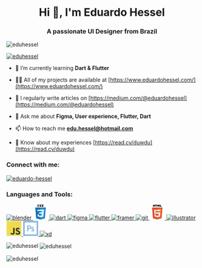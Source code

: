 <h1 align="center">Hi 👋, I'm Eduardo Hessel</h1>
<h3 align="center">A passionate UI Designer from Brazil</h3>

<p align="left"> <img src="https://komarev.com/ghpvc/?username=eduhessel&label=Profile%20views&color=0e75b6&style=flat" alt="eduhessel" /> </p>

<p align="left"> <a href="https://github.com/ryo-ma/github-profile-trophy"><img src="https://github-profile-trophy.vercel.app/?username=eduhessel" alt="eduhessel" /></a> </p>

- 🌱 I’m currently learning **Dart & Flutter**

- 👨‍💻 All of my projects are available at [https://www.eduardohessel.com/](https://www.eduardohessel.com/)

- 📝 I regularly write articles on [https://medium.com/@eduardohessel](https://medium.com/@eduardohessel)

- 💬 Ask me about **Figma, User experience, Flutter, Dart**

- 📫 How to reach me **edu.hessel@hotmail.com**

- 📄 Know about my experiences [https://read.cv/duwdu](https://read.cv/duwdu)

<h3 align="left">Connect with me:</h3>
<p align="left">
<a href="https://linkedin.com/in/eduardo-hessel" target="blank"><img align="center" src="https://raw.githubusercontent.com/rahuldkjain/github-profile-readme-generator/master/src/images/icons/Social/linked-in-alt.svg" alt="eduardo-hessel" height="30" width="40" /></a>
</p>

<h3 align="left">Languages and Tools:</h3>
<p align="left"> <a href="https://www.blender.org/" target="_blank" rel="noreferrer"> <img src="https://download.blender.org/branding/community/blender_community_badge_white.svg" alt="blender" width="40" height="40"/> </a> <a href="https://www.w3schools.com/css/" target="_blank" rel="noreferrer"> <img src="https://raw.githubusercontent.com/devicons/devicon/master/icons/css3/css3-original-wordmark.svg" alt="css3" width="40" height="40"/> </a> <a href="https://dart.dev" target="_blank" rel="noreferrer"> <img src="https://www.vectorlogo.zone/logos/dartlang/dartlang-icon.svg" alt="dart" width="40" height="40"/> </a> <a href="https://www.figma.com/" target="_blank" rel="noreferrer"> <img src="https://www.vectorlogo.zone/logos/figma/figma-icon.svg" alt="figma" width="40" height="40"/> </a> <a href="https://flutter.dev" target="_blank" rel="noreferrer"> <img src="https://www.vectorlogo.zone/logos/flutterio/flutterio-icon.svg" alt="flutter" width="40" height="40"/> </a> <a href="https://www.framer.com/" target="_blank" rel="noreferrer"> <img src="https://www.vectorlogo.zone/logos/framer/framer-icon.svg" alt="framer" width="40" height="40"/> </a> <a href="https://git-scm.com/" target="_blank" rel="noreferrer"> <img src="https://www.vectorlogo.zone/logos/git-scm/git-scm-icon.svg" alt="git" width="40" height="40"/> </a> <a href="https://www.w3.org/html/" target="_blank" rel="noreferrer"> <img src="https://raw.githubusercontent.com/devicons/devicon/master/icons/html5/html5-original-wordmark.svg" alt="html5" width="40" height="40"/> </a> <a href="https://www.adobe.com/in/products/illustrator.html" target="_blank" rel="noreferrer"> <img src="https://www.vectorlogo.zone/logos/adobe_illustrator/adobe_illustrator-icon.svg" alt="illustrator" width="40" height="40"/> </a> <a href="https://developer.mozilla.org/en-US/docs/Web/JavaScript" target="_blank" rel="noreferrer"> <img src="https://raw.githubusercontent.com/devicons/devicon/master/icons/javascript/javascript-original.svg" alt="javascript" width="40" height="40"/> </a> <a href="https://www.photoshop.com/en" target="_blank" rel="noreferrer"> <img src="https://raw.githubusercontent.com/devicons/devicon/master/icons/photoshop/photoshop-line.svg" alt="photoshop" width="40" height="40"/> </a> <a href="https://www.adobe.com/products/xd.html" target="_blank" rel="noreferrer"> <img src="https://cdn.worldvectorlogo.com/logos/adobe-xd.svg" alt="xd" width="40" height="40"/> </a> </p>

<p><img align="left" src="https://github-readme-stats.vercel.app/api/top-langs?username=eduhessel&show_icons=true&locale=en&layout=compact" alt="eduhessel" /></p>

<p>&nbsp;<img align="center" src="https://github-readme-stats.vercel.app/api?username=eduhessel&show_icons=true&locale=en" alt="eduhessel" /></p>

<p><img align="center" src="https://github-readme-streak-stats.herokuapp.com/?user=eduhessel&" alt="eduhessel" /></p>
